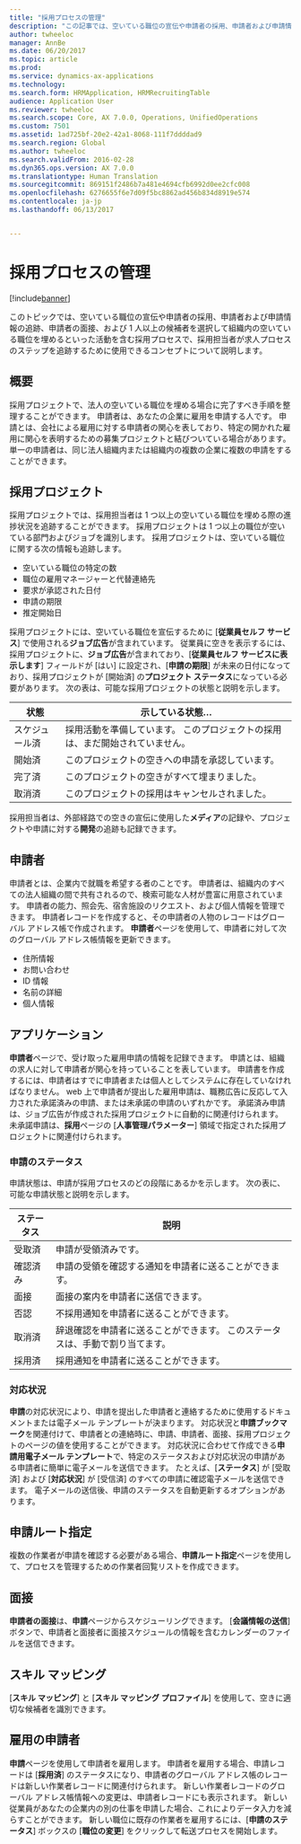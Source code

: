 ```yaml
---
title: "採用プロセスの管理"
description: "この記事では、空いている職位の宣伝や申請者の採用、申請者および申請情報の追跡、申請者の面接、および 1 人以上の候補者を選択して組織内の空いている職位を埋めるといった活動を含む採用プロセスで、採用担当者がステップを追跡するために使用できるコンセプトについて説明します。"
author: twheeloc
manager: AnnBe
ms.date: 06/20/2017
ms.topic: article
ms.prod: 
ms.service: dynamics-ax-applications
ms.technology: 
ms.search.form: HRMApplication, HRMRecruitingTable
audience: Application User
ms.reviewer: twheeloc
ms.search.scope: Core, AX 7.0.0, Operations, UnifiedOperations
ms.custom: 7501
ms.assetid: 1ad725bf-20e2-42a1-8068-111f7ddddad9
ms.search.region: Global
ms.author: twheeloc
ms.search.validFrom: 2016-02-28
ms.dyn365.ops.version: AX 7.0.0
ms.translationtype: Human Translation
ms.sourcegitcommit: 869151f2486b7a481e4694cfb6992d0ee2cfc008
ms.openlocfilehash: 6276655f6e7d09f5bc8862ad456b834d8919e574
ms.contentlocale: ja-jp
ms.lasthandoff: 06/13/2017


---
```


# <a name="manage-a-recruiting-process"></a>採用プロセスの管理

[!include[banner](../includes/banner.md)]


このトピックでは、空いている職位の宣伝や申請者の採用、申請者および申請情報の追跡、申請者の面接、および 1 人以上の候補者を選択して組織内の空いている職位を埋めるといった活動を含む採用プロセスで、採用担当者が求人プロセスのステップを追跡するために使用できるコンセプトについて説明します。

<a name="overview"></a>概要
--------

採用プロジェクトで、法人の空いている職位を埋める場合に完了すべき手順を整理することができます。 申請者は、あなたの企業に雇用を申請する人です。  申請とは、会社による雇用に対する申請者の関心を表しており、特定の開かれた雇用に関心を表明するための募集プロジェクトと結びついている場合があります。  単一の申請者は、同じ法人組織内または組織内の複数の企業に複数の申請をすることができます。

<a name="recruitment-projects"></a>採用プロジェクト
--------------------

採用プロジェクトでは、採用担当者は 1 つ以上の空いている職位を埋める際の進捗状況を追跡することができます。  採用プロジェクトは 1 つ以上の職位が空いている部門およびジョブを識別します。 採用プロジェクトは、空いている職位に関する次の情報も追跡します。
-   空いている職位の特定の数
-   職位の雇用マネージャーと代替連絡先
-   要求が承認された日付
-   申請の期限
-   推定開始日

採用プロジェクトには、空いている職位を宣伝するために [**従業員セルフ サービス**] で使用される**ジョブ広告**が含まれています。 従業員に空きを表示するには、採用プロジェクトに、**ジョブ広告**が含まれており、[**従業員セルフ サービスに表示します**] フィールドが [はい] に設定され、[**申請の期限**] が未来の日付になっており、採用プロジェクトが [開始済] の**プロジェクト ステータス**になっている必要があります。 次の表は、可能な採用プロジェクトの状態と説明を示します。

| **状態**    | **示している状態…**                                                                  |
|-----------|------------------------------------------------------------------------------------------|
| スケジュール済 | 採用活動を準備しています。  このプロジェクトの採用は、まだ開始されていません。 |
| 開始済   | このプロジェクトの空きへの申請を承認しています。                    |
| 完了済  | このプロジェクトの空きがすべて埋まりました。                                          |
| 取消済  | このプロジェクトの採用はキャンセルされました。                                           |

採用担当者は、外部経路での空きの宣伝に使用した**メディア**の記録や、プロジェクトや申請に対する**開発**の追跡も記録できます。

<a name="applicants"></a>申請者
----------

申請者とは、企業内で就職を希望する者のことです。  申請者は、組織内のすべての法人組織の間で共有されるので、検索可能な人材が豊富に用意されています。 申請者の能力、照会先、宿舎施設のリクエスト、および個人情報を管理できます。 申請者レコードを作成すると、その申請者の人物のレコードはグローバル アドレス帳で作成されます。 **申請者**ページを使用して、申請者に対して次のグローバル アドレス帳情報を更新できます。
-   住所情報
-   お問い合わせ
-   ID 情報
-   名前の詳細
-   個人情報

## <a name="applications"></a>アプリケーション
**申請者**ページで、受け取った雇用申請の情報を記録できます。 申請とは、組織の求人に対して申請者が関心を持っていることを表しています。  申請書を作成するには、申請者はすでに申請者または個人としてシステムに存在していなければなりません。
web 上で申請者が提出した雇用申請は、職務広告に反応して入力された承諾済みの申請、または未承諾の申請のいずれかです。 承諾済み申請は、ジョブ広告が作成された採用プロジェクトに自動的に関連付けられます。 未承諾申請は、**採用**ページの [**人事管理パラメーター**] 領域で指定された採用プロジェクトに関連付けられます。
### <a name="application-status"></a>申請のステータス

申請状態は、申請が採用プロセスのどの段階にあるかを示します。 次の表に、可能な申請状態と説明を示します。

| ステータス    | 説明                                                                           |
|-----------|-------------------------------------------------------------------------------------------|
| 受取済  | 申請が受領済みです。                                                             |
| 確認済み | 申請の受領を確認する通知を申請者に送ることができます。            |
| 面接 | 面接の案内を申請者に送信できます。                                     |
| 否認 | 不採用通知を申請者に送ることができます。                                          |
| 取消済  | 辞退確認を申請者に送ることができます。 このステータスは、手動で割り当てます。 |
| 採用済  | 採用通知を申請者に送ることができます。                                         |

### <a name="correspondence-actions"></a>対応状況

**申請**の対応状況により、申請を提出した申請者と連絡するために使用するドキュメントまたは電子メール テンプレートが決まります。 対応状況と**申請ブックマーク**を関連付けて、申請者との連絡時に、申請、申請者、面接、採用プロジェクトのページの値を使用することができます。  対応状況に合わせて作成できる**申請用電子メール テンプレート**で、特定のステータスおよび対応状況の申請がある申請者に簡単に電子メールを送信できます。 たとえば、[**ステータス**] が [受取済] および [**対応状況**] が [受信済] のすべての申請に確認電子メールを送信できます。  電子メールの送信後、申請のステータスを自動更新するオプションがあります。

## <a name="application-routing"></a>申請ルート指定

複数の作業者が申請を確認する必要がある場合、**申請ルート指定**ページを使用して、プロセスを管理するための作業者回覧リストを作成できます。

## <a name="interviews"></a>面接

**申請者の面接**は、**申請**ページからスケジューリングできます。  [**会議情報の送信**] ボタンで、申請者と面接者に面接スケジュールの情報を含むカレンダーのファイルを送信できます。

## <a name="skill-mapping"></a>スキル マッピング

[**スキル マッピング**] と [**スキル マッピング プロファイル**] を使用して、空きに適切な候補者を識別できます。

## <a name="hiring-applicants"></a>雇用の申請者

**申請**ページを使用して申請者を雇用します。 申請者を雇用する場合、申請レコードは [**採用済**] のステータスになり、申請者のグローバル アドレス帳のレコードは新しい作業者レコードに関連付けられます。 新しい作業者レコードのグローバル アドレス帳情報への変更は、申請者レコードにも表示されます。 新しい従業員があなたの企業内の別の仕事を申請した場合、これによりデータ入力を減らすことができます。  新しい職位に既存の作業者を雇用するには、[**申請のステータス**] ボックスの [**職位の変更**] をクリックして転送プロセスを開始します。






